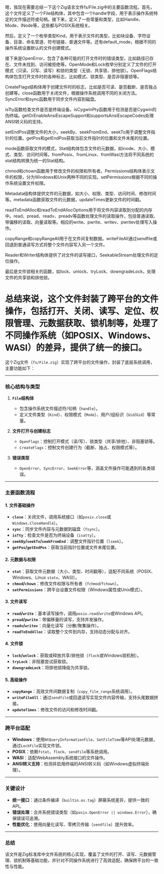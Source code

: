 嗯，我现在需要总结一下这个Zig语言文件fs/File.zig中的主要函数流程。首先，这个文件定义了一个File结构体，其中包含一个handle字段，用于表示操作系统特定的文件描述符或句柄。接下来，定义了一些常量和类型，比如Handle、Mode、INode等，这些都与POSIX系统相关。

然后，定义了一个枚举类型Kind，用于表示文件的类型，比如块设备、字符设备、目录、命名管道、符号链接、普通文件等。还有default_mode，根据不同的操作系统设置默认的文件创建模式。

接下来是OpenError，包含了各种可能的打开文件时的错误类型，比如路径已存在、文件未找到、访问被拒绝等。OpenMode和Lock枚举分别定义了文件的打开模式（只读、只写、读写）和锁的类型（无锁、共享锁、排他锁）。OpenFlags结构体包含打开文件时的各种标志，比如模式、锁类型、是否非阻塞锁等。

CreateFlags结构体用于创建文件时的标志，比如是否可读、是否截断、是否独占创建等。close函数用于关闭文件，根据操作系统调用不同的关闭方法。SyncError和sync函数用于同步文件内容到磁盘。

isTty函数检查文件是否是终端设备。isCygwinPty函数用于检测是否是Cygwin的伪终端。getOrEnableAnsiEscapeSupport和supportsAnsiEscapeCodes处理ANSI转义码的支持。

setEndPos调整文件的大小，seekBy、seekFromEnd、seekTo用于调整文件指针的位置。getPos和getEndPos获取当前文件指针的位置和文件末尾的位置。

mode函数获取文件的模式，Stat结构体包含文件的元数据，如inode、大小、模式、类型、访问时间等。fromPosix、fromLinux、fromWasi方法将不同系统的stat结构转换为统一的Stat结构。

chmod和chown函数用于修改文件的权限和所有者。Permissions结构体表示文件的权限，分为Windows和Unix两种不同的实现。setPermissions根据不同的操作系统设置文件权限。

Metadata结构体提供文件的元数据，如大小、权限、类型、访问时间、修改时间等。metadata函数获取文件的元数据，updateTimes更新文件的时间戳。

readToEndAlloc和readToEndAllocOptions用于将文件内容读取到分配的内存中。read、pread、readv、preadv等函数处理文件的读取操作，包括普通读取、带偏移的读取、向量读取等。相应的write、pwrite、writev、pwritev处理写入操作。

copyRange和copyRangeAll用于在文件间复制数据。writeFileAll通过sendfile或回退到普通读写方式将整个文件内容写入另一个文件。

Reader和Writer结构体提供了对文件的读写接口，SeekableStream处理文件的定位操作。

最后是文件锁相关的函数，如lock、unlock、tryLock、downgradeLock，处理文件的共享锁和排他锁。

总结来说，这个文件封装了跨平台的文件操作，包括打开、关闭、读写、定位、权限管理、元数据获取、锁机制等，处理了不同操作系统（如POSIX、Windows、WASI）的差异，提供了统一的接口。
================================================
这个Zig文件（`fs/File.zig`）实现了跨平台的文件操作，封装了底层系统调用，主要功能如下：

---

### **核心结构与类型**
1. **`File`结构体**  
   - 包含操作系统文件描述符/句柄（`handle`）。
   - 定义文件类型（`Kind`）、权限模式（`Mode`）、用户/组标识（`Uid`/`Gid`）等常量。

2. **文件打开与创建标志**  
   - `OpenFlags`：控制打开模式（读/写）、锁类型（共享/排他）、非阻塞锁等。
   - `CreateFlags`：控制文件创建行为（截断、独占、权限模式等）。

3. **错误类型**  
   - `OpenError`、`SyncError`、`SeekError`等，涵盖文件操作可能遇到的各类错误。

---

### **主要函数流程**

#### **1. 文件基础操作**
- **`close`**：关闭文件，调用系统接口（如`posix.close`或`Windows.CloseHandle`）。
- **`sync`**：同步文件内容与元数据到磁盘（`fsync`）。
- **`isTty`**：检查文件是否为终端设备（`isatty`）。
- **`seekBy`/`seekTo`/`seekFromEnd`**：调整文件指针位置（`lseek`）。
- **`getPos`/`getEndPos`**：获取当前指针位置或文件末尾位置。

#### **2. 元数据与权限**
- **`stat`**：获取文件元数据（大小、类型、时间戳等），适配不同系统（POSIX、Windows、Linux `statx`、WASI）。
- **`chmod`/`chown`**：修改文件权限与所有者（`fchmod`/`fchown`）。
- **`setPermissions`**：跨平台设置文件权限（Windows属性或Unix模式）。

#### **3. 文件读写**
- **`read`/`write`**：基本读写操作，调用`posix.read`/`write`或Windows API。
- **`pread`/`pwrite`**：带偏移量的读写，支持并发操作。
- **`readv`/`writev`**：向量化读写（分散/聚集操作）。
- **`readToEndAlloc`**：读取整个文件到内存，支持动态分配与对齐。

#### **4. 文件锁**
- **`lock`/`unlock`**：获取或释放共享/排他锁（`flock`或Windows锁机制）。
- **`tryLock`**：非阻塞尝试获取锁。
- **`downgradeLock`**：将排他锁降级为共享锁。

#### **5. 高级操作**
- **`copyRange`**：高效文件间数据复制（`copy_file_range`系统调用）。
- **`writeFileAll`**：通过`sendfile`或回退读写实现文件内容传输，支持头尾数据拼接。
- **`updateTimes`**：修改文件的访问和修改时间戳。

---

### **跨平台适配**
- **Windows**：使用`NtQueryInformationFile`、`SetFileTime`等API处理元数据，通过`LockFile`实现文件锁。
- **POSIX**：依赖`fstat`、`flock`、`sendfile`等系统调用。
- **WASI**：适配WebAssembly系统接口的文件操作。
- **ANSI转义支持**：检测并启用终端的ANSI转义码（如Windows虚拟终端处理）。

---

### **关键设计**
- **统一接口**：通过条件编译（`builtin.os.tag`）屏蔽系统差异，提供一致的API。
- **错误处理**：合并系统错误类型（如`posix.OpenError || windows.Error`），确保错误可追溯。
- **性能优化**：使用向量化读写、零拷贝传输（`sendfile`）提升效率。

---

### **总结**
该文件是Zig标准库中文件系统的核心实现，覆盖了文件的打开、读写、元数据管理、锁机制等基础功能，并针对不同操作系统进行了高效适配，确保跨平台的一致性与性能。